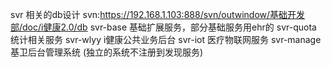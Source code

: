 svr 相关的db设计
    svn:https://192.168.1.103:888/svn/outwindow/基础开发部/doc/i健康2.0/db
    svr-base 基础扩展服务，部分基础服务用ehr的
    svr-quota 统计相关服务
    svr-wlyy i健康公共业务后台
    svr-iot 医疗物联网服务
    svr-manage 基卫后台管理系统   (独立的系统不注册到发现服务)